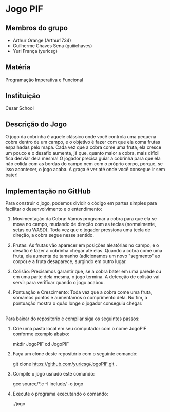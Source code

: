 # Jogo PIF

## Membros do grupo
- Arthur Orange (Arthur1734)
- Guilherme Chaves Sena (guiiichaves)
- Yuri França (yuricsg)

## Matéria 
Programação Imperativa e Funcional

## Instituição 
Cesar School

## Descrição do Jogo

O jogo da cobrinha é aquele clássico onde você controla uma pequena cobra dentro de um campo, e o objetivo é fazer com que ela coma frutas espalhadas pelo mapa. Cada vez que a cobra come uma fruta, ela cresce um pouco e o desafio aumenta, já que, quanto maior a cobra, mais difícil fica desviar dela mesma! O jogador precisa guiar a cobrinha para que ela não colida com as bordas do campo nem com o próprio corpo, porque, se isso acontecer, o jogo acaba. A graça é ver até onde você consegue ir sem bater!

## Implementação no GitHub

Para construir o jogo, podemos dividir o código em partes simples para facilitar o desenvolvimento e o entendimento:

1. Movimentação da Cobra: Vamos programar a cobra para que ela se mova no campo, mudando de direção com as teclas (normalmente, setas ou WASD). Toda vez que o jogador pressiona uma tecla de direção, a cobra segue nesse sentido.


2. Frutas: As frutas vão aparecer em posições aleatórias no campo, e o desafio é fazer a cobrinha chegar até elas. Quando a cobra come uma fruta, ela aumenta de tamanho (adicionamos um novo "segmento" ao corpo) e a fruta desaparece, surgindo em outro lugar.


3. Colisão: Precisamos garantir que, se a cobra bater em uma parede ou em uma parte dela mesma, o jogo termina. A detecção de colisão vai servir para verificar quando o jogo acabou.


4. Pontuação e Crescimento: Toda vez que a cobra come uma fruta, somamos pontos e aumentamos o comprimento dela. No fim, a pontuação mostra o quão longe o jogador conseguiu chegar.

<br>
Para baixar do repositorio e compilar siga os seguintes passos: </br>

1. Crie uma pasta local em seu computador com o nome JogoPIF conforme exemplo abaixo:

   mkdir JogoPIF
   cd JogoPIF
   
2. Faça um clone deste repositório com o seguinte comando:

   git clone https://github.com/yuricsg/JogoPIF.git .

3. Compile o jogo usnado este comando:

   gcc source/*.c -I include/ -o jogo

4. Execute o programa executando o comando:

   ./jogo

   
